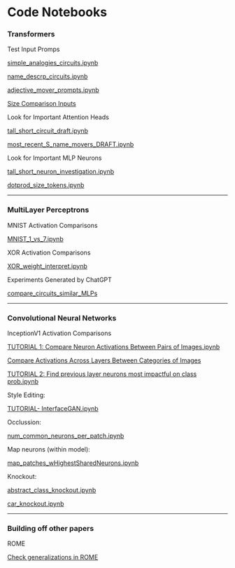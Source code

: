 # Code Notebooks

### Transformers

Test Input Promps

[simple_analogies_circuits.ipynb](Code%20Notebooks%20432b45bb746f43eabf4172f69d384f8a/simple_analogies_circuits%20ipynb%20766fb391cad246da9150bcd5d98248a4.md)

[name_descrp_circuits.ipynb](Code%20Notebooks%20432b45bb746f43eabf4172f69d384f8a/name_descrp_circuits%20ipynb%20cd440fe496674d80a41283f400bc5df0.md)

[adjective_mover_prompts.ipynb](Code%20Notebooks%20432b45bb746f43eabf4172f69d384f8a/adjective_mover_prompts%20ipynb%20cf8a6d9206fb47588b60c921c090b348.md)

[Size Comparison Inputs](Code%20Notebooks%20432b45bb746f43eabf4172f69d384f8a/Size%20Comparison%20Inputs%20a35672eda7744de79c08e30faf4642ae.md)

Look for Important Attention Heads

[tall_short_circuit_draft.ipynb](Code%20Notebooks%20432b45bb746f43eabf4172f69d384f8a/tall_short_circuit_draft%20ipynb%2060d5d6b60d014ebd950e958ed1264c6a.md)

[most_recent_S_name_movers_DRAFT.ipynb](Code%20Notebooks%20432b45bb746f43eabf4172f69d384f8a/most_recent_S_name_movers_DRAFT%20ipynb%20ee6f1afdee0b4f369cf505ae00aaed4d.md)

Look for Important MLP Neurons

[tall_short_neuron_investigation.ipynb](Code%20Notebooks%20432b45bb746f43eabf4172f69d384f8a/tall_short_neuron_investigation%20ipynb%20b6fb8fd5adfc47f4b7b737249042ae53.md)

[dotprod_size_tokens.ipynb](Code%20Notebooks%20432b45bb746f43eabf4172f69d384f8a/dotprod_size_tokens%20ipynb%204997734c9c34454fb03dfe31698a529f.md)

---

### MultiLayer Perceptrons

MNIST Activation Comparisons

[MNIST_1_vs_7.ipynb](Code%20Notebooks%20432b45bb746f43eabf4172f69d384f8a/MNIST_1_vs_7%20ipynb%20cd1482eb130b428681a298e72f020f76.md)

XOR Activation Comparisons

[XOR_weight_interpret.ipynb](Code%20Notebooks%20432b45bb746f43eabf4172f69d384f8a/XOR_weight_interpret%20ipynb%20bf8ac65466fe4eb9a255a26ec920bad2.md)

Experiments Generated by ChatGPT

[compare_circuits_similar_MLPs](Code%20Notebooks%20432b45bb746f43eabf4172f69d384f8a/compare_circuits_similar_MLPs%20c44cfbe0743b42de97b501a13e7a44b4.md)

---

### Convolutional Neural Networks

InceptionV1 Activation Comparisons

[TUTORIAL 1: Compare Neuron Activations Between Pairs of Images.ipynb](Code%20Notebooks%20432b45bb746f43eabf4172f69d384f8a/TUTORIAL%201%20Compare%20Neuron%20Activations%20Between%20Pair%20b492a8994ef14fa0b60f76d960e0ca46.md)

[Compare Activations Across Layers Between Categories of Images](Code%20Notebooks%20432b45bb746f43eabf4172f69d384f8a/Compare%20Activations%20Across%20Layers%20Between%20Categori%20ede50943e18b4d0682e96395af759a97.md)

[TUTORIAL 2: Find previous layer neurons most impactful on class prob.ipynb](Code%20Notebooks%20432b45bb746f43eabf4172f69d384f8a/TUTORIAL%202%20Find%20previous%20layer%20neurons%20most%20impact%2024a031079bcb4580a9812ac77a149dd4.md)

Style Editing:

[TUTORIAL- InterfaceGAN.ipynb](Code%20Notebooks%20432b45bb746f43eabf4172f69d384f8a/TUTORIAL-%20InterfaceGAN%20ipynb%20a98541b1cc524e8eac2413b56482a628.md)

Occlussion:

[num_common_neurons_per_patch.ipynb](Code%20Notebooks%20432b45bb746f43eabf4172f69d384f8a/num_common_neurons_per_patch%20ipynb%20a916c650c54c4a038678734ba71ddf83.md)

Map neurons (within model):

[map_patches_wHighestSharedNeurons.ipynb](Code%20Notebooks%20432b45bb746f43eabf4172f69d384f8a/map_patches_wHighestSharedNeurons%20ipynb%20cfbe5ff62cef4db28b51110833a4b46e.md)

Knockout:

[abstract_class_knockout.ipynb](Code%20Notebooks%20432b45bb746f43eabf4172f69d384f8a/abstract_class_knockout%20ipynb%2093cd516fb9fb4cbfb74e194c850ed6fa.md)

[car_knockout.ipynb](Code%20Notebooks%20432b45bb746f43eabf4172f69d384f8a/car_knockout%20ipynb%20ec262b50ee104d2585beab2c4b726997.md)

---

### Building off other papers

ROME

[Check generalizations in ROME](Code%20Notebooks%20432b45bb746f43eabf4172f69d384f8a/Check%20generalizations%20in%20ROME%200f2a42c9096a4d5693d7f51ebc144f4b.md)